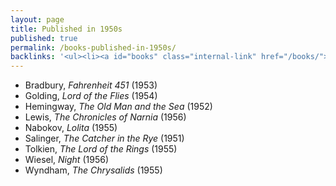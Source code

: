 ```yaml
---
layout: page
title: Published in 1950s
published: true
permalink: /books-published-in-1950s/
backlinks: '<ul><li><a id="books" class="internal-link" href="/books/">Books</a></li></ul>'
---
```


* Bradbury, _Fahrenheit 451_ (1953) 
* Golding, _Lord of the Flies_ (1954) 
* Hemingway, _The Old Man and the Sea_ (1952) 
* Lewis, _The Chronicles of Narnia_ (1956) 
* Nabokov, _Lolita_ (1955) 
* Salinger, _The Catcher in the Rye_ (1951) 
* Tolkien, _The Lord of the Rings_ (1955) 
* Wiesel, _Night_ (1956) 
* Wyndham, _The Chrysalids_ (1955) 
